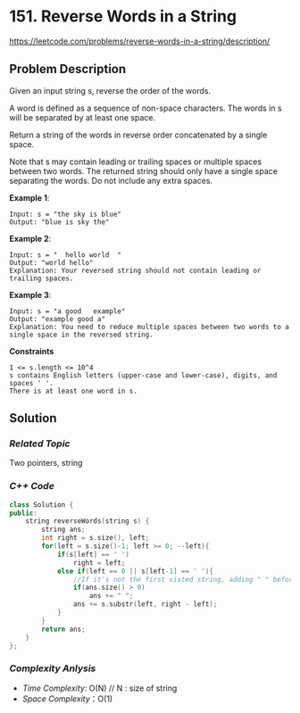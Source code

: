 # 151. Reverse Words in a String
https://leetcode.com/problems/reverse-words-in-a-string/description/

## Problem Description

Given an input string s, reverse the order of the words.

A word is defined as a sequence of non-space characters. The words in s will be separated by at least one space.

Return a string of the words in reverse order concatenated by a single space.

Note that s may contain leading or trailing spaces or multiple spaces between two words. The returned string should only have a single space separating the words. Do not include any extra spaces.




**Example 1**:
```
Input: s = "the sky is blue"
Output: "blue is sky the"
```
**Example 2**:
```
Input: s = "  hello world  "
Output: "world hello"
Explanation: Your reversed string should not contain leading or trailing spaces.
```
**Example 3**:
```
Input: s = "a good   example"
Output: "example good a"
Explanation: You need to reduce multiple spaces between two words to a single space in the reversed string.
```

**Constraints**
```
1 <= s.length <= 10^4
s contains English letters (upper-case and lower-case), digits, and spaces ' '.
There is at least one word in s.
```

## Solution

### _Related Topic_
   Two pointers, string

### _C++ Code_
```cpp
class Solution {
public:
    string reverseWords(string s) {
        string ans;
        int right = s.size(), left;
        for(left = s.size()-1; left >= 0; --left){
            if(s[left] == ' ')
                right = left;
            else if(left == 0 || s[left-1] == ' '){
                //If it's not the first visted string, adding " " before adding the new string
                if(ans.size() > 0)
                    ans += " ";
                ans += s.substr(left, right - left);
            }
        }
        return ans;
    }
};
```

### _Complexity Anlysis_
- _Time Complexity_: O(N) // N : size of string
- _Space Complexity_：O(1)
